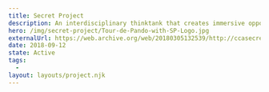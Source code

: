 ```yaml
---
title: Secret Project
description: An interdisciplinary thinktank that creates immersive opportunities for participants to break away from status-quo thinking while working on vexing real-world problems.
hero: /img/secret-project/Tour-de-Pando-with-SP-Logo.jpg
externalUrl: https://web.archive.org/web/20180305132539/http://ccasecretproject.org/
date: 2018-09-12
state: Active
tags:
  -
layout: layouts/project.njk
---
```

